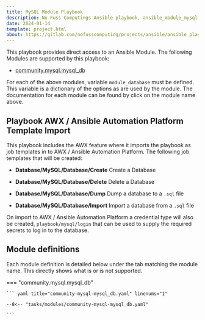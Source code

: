 ```yaml
---
title: MySQL Module Playbook
description: No Fuss Computings Ansible playbook, ansible_module_mysql.yaml
date: 2024-01-14
template: project.html
about: https://gitlab.com/nofusscomputing/projects/ansible/ansible_playbooks
---
```


This playbook provides direct access to an Ansible Module. The following Modules are supported by this playbook:

- [community.mysql.mysql_db](https://docs.ansible.com/ansible/latest/collections/community/mysql/mysql_db_module.html)

For each of the above modules, variable `module_database` must be defined. This variable is a dictionary of the options as are used by the module. The documentation for each module can be found by click on the module name above. 


## Playbook AWX / Ansible Automation Platform Template Import

This playbook includes the AWX feature where it imports the playbook as job templates in to AWX / Ansible Automation Platform. The following job templates that will be created:

- **Database/MySQL/Database/Create** Create a Database

- **Database/MySQL/Database/Delete** Delete a Database

- **Database/MySQL/Database/Dump** Dump a database to a `.sql` file

- **Database/MySQL/Database/Import** Import a database from a `.sql` file

On import to AWX / Ansible Automation Platform a credential type will also be created, `playbook/mysql/login` that can be used to supply the required secrets to log in to the database.


## Module definitions

Each module definition is detailed below under the tab matching the module name. This directly shows what is or is not supported.

=== "community.mysql.mysql_db"

    ``` yaml title="community-mysql-mysql_db.yaml" linenums="1"

    --8<-- "tasks/modules/community-mysql-mysql_db.yaml"

    ```
